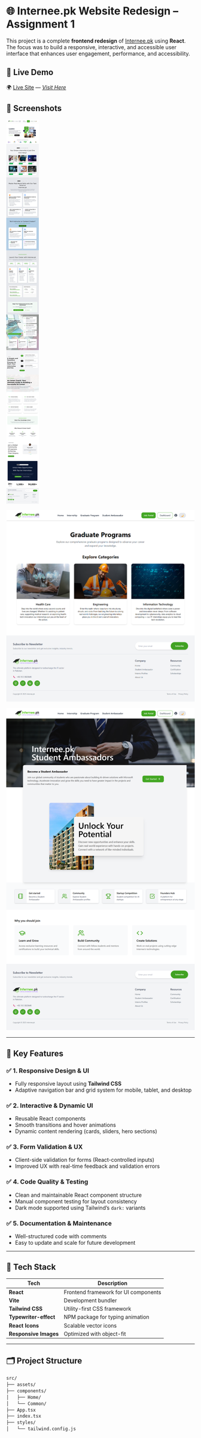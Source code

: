 # 🌐 Internee.pk Website Redesign – Assignment 1

This project is a complete **frontend redesign** of [Internee.pk](https://internee.pk) using **React**. The focus was to build a responsive, interactive, and accessible user interface that enhances user engagement, performance, and accessibility.

## 🚀 Live Demo

🌍 [Live Site](#) — [_Visit Here_](https://internee-pk-eight.vercel.app/)

## 📸 Screenshots

![Screenshot 1](screenshots/1.png)

![Screenshot 2](screenshots/2.png)

![Screenshot 3](screenshots/3.png)


---

## 🎯 Key Features

### ✅ 1. Responsive Design & UI
- Fully responsive layout using **Tailwind CSS**
- Adaptive navigation bar and grid system for mobile, tablet, and desktop

### ✅ 2. Interactive & Dynamic UI
- Reusable React components
- Smooth transitions and hover animations
- Dynamic content rendering (cards, sliders, hero sections)

### ✅ 3. Form Validation & UX
- Client-side validation for forms (React-controlled inputs)
- Improved UX with real-time feedback and validation errors

### ✅ 4. Code Quality & Testing
- Clean and maintainable React component structure
- Manual component testing for layout consistency
- Dark mode supported using Tailwind’s `dark:` variants

### ✅ 5. Documentation & Maintenance
- Well-structured code with comments
- Easy to update and scale for future development

---

## 🧰 Tech Stack

| Tech        | Description                             |
|-------------|-----------------------------------------|
| **React**   | Frontend framework for UI components    |
| **Vite**    | Development bundler                     |
| **Tailwind CSS** | Utility-first CSS framework       |
| **Typewriter-effect** | NPM package for typing animation |
| **React Icons** | Scalable vector icons               |
| **Responsive Images** | Optimized with object-fit     |

---

## 🗂️ Project Structure

```bash
src/
├── assets/
├── components/
│   ├── Home/
│   └── Common/
├── App.tsx
├── index.tsx
├── styles/
│   └── tailwind.config.js
